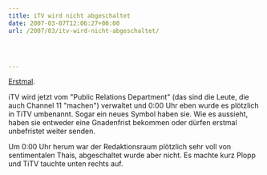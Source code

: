 ```yaml
---
title: iTV wird nicht abgeschaltet
date: 2007-03-07T12:06:27+00:00
url: /2007/03/itv-wird-nicht-abgeschaltet/




---
```

[Erstmal][1].

iTV wird jetzt vom "Public Relations Department" (das sind die Leute, die auch Channel 11 "machen") verwaltet und 0:00 Uhr eben wurde es plötzlich in TiTV umbenannt. Sogar ein neues Symbol haben sie. Wie es aussieht, haben sie entweder eine Gnadenfrist bekommen oder dürfen erstmal unbefristet weiter senden.

Um 0:00 Uhr herum war der Redaktionsraum plötzlich sehr voll von sentimentalen Thais, abgeschaltet wurde aber nicht. Es machte kurz Plopp und TiTV tauchte unten rechts auf.

 [1]: http://www.nationmultimedia.com/2007/03/08/headlines/headlines_30028790.php
